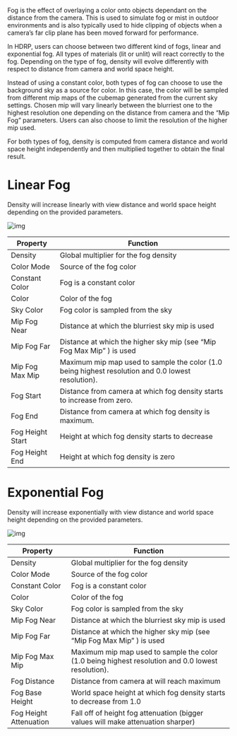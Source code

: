 Fog is the effect of overlaying a color onto objects dependant on the distance from the camera. This is used to simulate fog or mist in outdoor environments and is also typically used to hide clipping of objects when a camera’s far clip plane has been moved forward for performance.

In HDRP, users can choose between two different kind of fogs, linear and exponential fog. All types of materials (lit or unlit) will react correctly to the fog. Depending on the type of fog, density will evolve differently with respect to distance from camera and world space height.

Instead of using a constant color, both types of fog can choose to use the background sky as a source for color. In this case, the color will be sampled from different mip maps of the cubemap generated from the current sky settings. Chosen mip will vary linearly between the blurriest one to the highest resolution one depending on the distance from camera and the “Mip Fog” parameters. Users can also choose to limit the resolution of the higher mip used.

For both types of fog, density is computed from camera distance and world space height independently and then multiplied together to obtain the final result.

# Linear Fog

Density will increase linearly with view distance and world space height depending on the provided parameters.

![img](https://lh5.googleusercontent.com/GEP6KxmxNM9uBCavFBMH_iMDR2a_v5iH8ejtCD6S7rC2gQT98sczbYeVLijxGDQE6Q_ZTGVDkNot0ietlDFMlUW2YDodnn3M1yFrsIfRVi0IdZgmxEmTss0qcGrQ074t-Zogk8fN)

| Property         | Function                                                     |
| ---------------- | ------------------------------------------------------------ |
| Density          | Global multiplier for the fog density                        |
| Color Mode       | Source of the fog color                                      |
| Constant Color   | Fog is a constant color                                      |
| Color            | Color of the fog                                             |
| Sky Color        | Fog color is sampled from the sky                            |
| Mip Fog Near     | Distance at which the blurriest sky mip is used              |
| Mip Fog Far      | Distance at which the higher sky mip (see “Mip Fog Max Mip” ) is used |
| Mip Fog Max Mip  | Maximum mip map used to sample the color (1.0 being highest resolution and 0.0 lowest resolution). |
| Fog Start        | Distance from camera at which fog density starts to increase from zero. |
| Fog End          | Distance from camera at which fog density is maximum.        |
| Fog Height Start | Height at which fog density starts to decrease               |
| Fog Height End   | Height at which fog density is zero                          |

# Exponential Fog

Density will increase exponentially with view distance and world space height depending on the provided parameters.

![img](https://lh5.googleusercontent.com/HYsY9o7QzCBfDPO0q9JJindsSBHAxmw0DStEq80h4nUjSP9nItFmaIiZQCWbj_DU31RX_wV6v0YLor5va0k7aH5BOynS5J0xoJu5dSq-WuiNol7_c28J7Wby63Di50_TVPlmnhRF)

| Property               | Function                                                     |
| ---------------------- | ------------------------------------------------------------ |
| Density                | Global multiplier for the fog density                        |
| Color Mode             | Source of the fog color                                      |
| Constant Color         | Fog is a constant color                                      |
| Color                  | Color of the fog                                             |
| Sky Color              | Fog color is sampled from the sky                            |
| Mip Fog Near           | Distance at which the blurriest sky mip is used              |
| Mip Fog Far            | Distance at which the higher sky mip (see “Mip Fog Max Mip” ) is used |
| Mip Fog Max Mip        | Maximum mip map used to sample the color (1.0 being highest resolution and 0.0 lowest resolution). |
| Fog Distance           | Distance from camera at will reach maximum                   |
| Fog Base Height        | World space height at which fog density starts to decrease from 1.0 |
| Fog Height Attenuation | Fall off of height fog attenuation (bigger values will make attenuation sharper) |